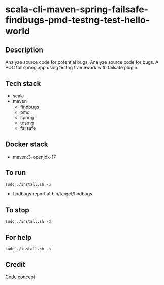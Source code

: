 # scala-cli-maven-spring-failsafe-findbugs-pmd-testng-test-hello-world

## Description
Analyze source code for potential bugs.
Analyze source code for bugs.
A POC for spring app using testng
framework with failsafe plugin.

## Tech stack
- scala
- maven
	- findbugs
	- pmd
  - spring
  - testng
  - failsafe

## Docker stack
- maven:3-openjdk-17

## To run
`sudo ./install.sh -u`
- findbugs report at bin/target/findbugs

## To stop
`sudo ./install.sh -d`

## For help
`sudo ./install.sh -h`

## Credit
[Code concept](https://github.com/eugenp/tutorials/tree/master/testing-modules/testng)
